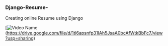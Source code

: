### Django-Resume-
Creating online Resume using Django


[![Video Name](https://github.com/harshitpathak18/Django-Resume-/master/Demo.mp4])(https://drive.google.com/file/d/1tl6apsnfp31IAh5JsaA0bcAfWtkBbFc7/view?usp=sharing)
